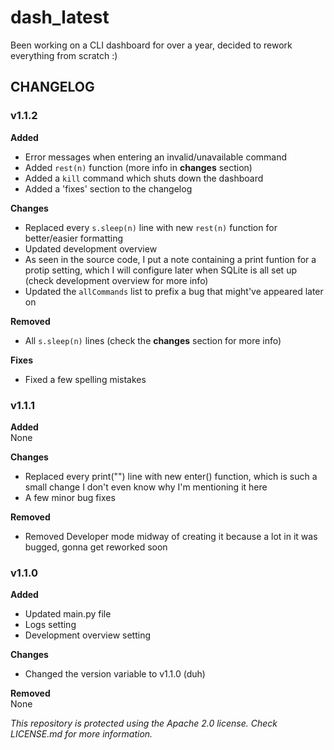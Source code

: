 # dash_latest
Been working on a CLI dashboard for over a year, decided to rework everything from scratch :)

## CHANGELOG

### v1.1.2

**Added** <br/>
- Error messages when entering an invalid/unavailable command
- Added `rest(n)` function (more info in **changes** section)
- Added a `kill` command which shuts down the dashboard
- Added a 'fixes' section to the changelog

**Changes** <br/>
- Replaced every `s.sleep(n)` line with new `rest(n)` function for better/easier formatting
- Updated development overview
- As seen in the source code, I put a note containing a print funtion for a protip setting, which I will configure later when SQLite is all set up (check development overview for more info)
- Updated the `allCommands` list to prefix a bug that might've appeared later on

**Removed** <br/>
- All `s.sleep(n)` lines (check the **changes** section for more info)

**Fixes** <br/>
- Fixed a few spelling mistakes

### v1.1.1

**Added** <br/>
 None

**Changes** <br/>
- Replaced every print("") line with new enter() function, which is such a small change I don't even know why I'm mentioning it here
- A few minor bug fixes

**Removed** <br/>
- Removed Developer mode midway of creating it because a lot in it was bugged, gonna get reworked soon

### v1.1.0

**Added** <br/>
- Updated main.py file
- Logs setting
- Development overview setting

**Changes** <br/>
- Changed the version variable to v1.1.0 (duh)

**Removed** </br>
  None

*This repository is protected using the Apache 2.0 license. Check LICENSE.md for more information.*
